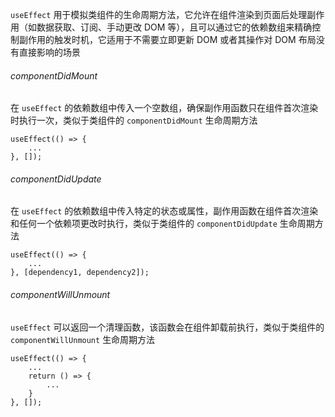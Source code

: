 `useEffect` 用于模拟类组件的生命周期方法，它允许在组件渲染到页面后处理副作用（如数据获取、订阅、手动更改 DOM 等），且可以通过它的依赖数组来精确控制副作用的触发时机，它适用于不需要立即更新 DOM 或者其操作对 DOM 布局没有直接影响的场景

###### componentDidMount

在 `useEffect` 的依赖数组中传入一个空数组，确保副作用函数只在组件首次渲染时执行一次，类似于类组件的 `componentDidMount` 生命周期方法

```JSX
useEffect(() => {
	...
}, []);
```

###### componentDidUpdate

在 `useEffect` 的依赖数组中传入特定的状态或属性，副作用函数在组件首次渲染和任何一个依赖项更改时执行，类似于类组件的 `componentDidUpdate` 生命周期方法

```JSX
useEffect(() => {
	...
}, [dependency1, dependency2]);
```

###### componentWillUnmount

`useEffect` 可以返回一个清理函数，该函数会在组件卸载前执行，类似于类组件的 `componentWillUnmount` 生命周期方法

```JSX
useEffect(() => {
	...
	return () => {
		...
	}
}, []);
```
